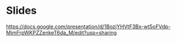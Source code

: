 # Slides

https://docs.google.com/presentation/d/1BozjYHVtF3Bx-wt5oFVdp-MimFrpWKPZZenkeT6da_M/edit?usp=sharing


